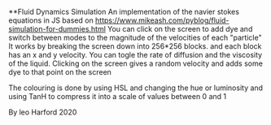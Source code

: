 **Fluid Dynamics Simulation
An implementation of the navier stokes equations in JS based on https://www.mikeash.com/pyblog/fluid-simulation-for-dummies.html
You can click on the screen to add dye and switch between modes to the magnitude of the velocities of each "particle"
It works by breaking the screen down into 256*256 blocks. and each block has an x and y velocity.
You can togle the rate of diffusion and the viscosity of the liquid.
Clicking on the screen gives a random velocity and adds some dye to that point on the screen


The colouring is done by using HSL and changing the hue or luminosity and using TanH to compress it into a scale of values between 0 and 1

By leo Harford 2020
